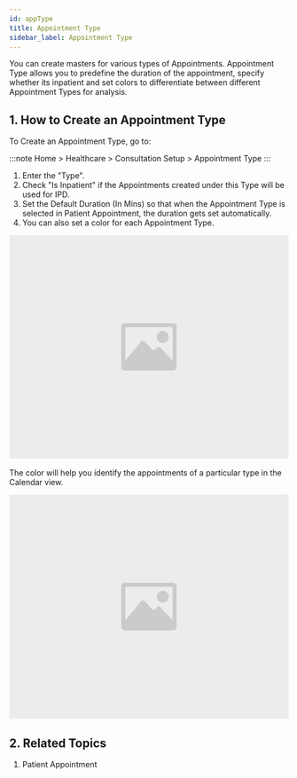 ```yaml
---
id: appType
title: Appointment Type
sidebar_label: Appointment Type
---
```


You can create masters for various types of Appointments. Appointment Type allows you to predefine the duration of the appointment, specify whether its inpatient and set colors to differentiate between different Appointment Types for analysis.

## 1. How to Create an Appointment Type

To Create an Appointment Type, go to:

:::note
Home > Healthcare > Consultation Setup > Appointment Type
:::

1. Enter the "Type".
1. Check "Is Inpatient" if the Appointments created under this Type will be used for IPD.
1. Set the Default Duration (In Mins) so that when the Appointment Type is selected in Patient Appointment, the duration gets set automatically.
1. You can also set a color for each Appointment Type.

![image](images/image.jpg)

The color will help you identify the appointments of a particular type in the Calendar view.

![image](images/image.jpg)

## 2. Related Topics

1. Patient Appointment
